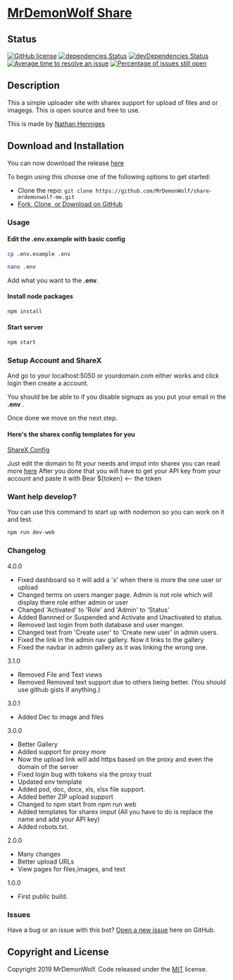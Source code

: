 # [MrDemonWolf Share](https://github.com/MrDemonWolf/share-mrdemonwolf-me)

## Status

[![GitHub license](https://img.shields.io/badge/license-MIT-blue.svg)](https://raw.githubusercontent.com/MrDemonWolf/share-mrdemonwolf-mer/master/LICENSE)
[![dependencies Status](https://david-dm.org/MrDemonWolf/share-mrdemonwolf-me/status.svg)](https://david-dm.org/MrDemonWolf/share-mrdemonwolf-me)
[![devDependencies Status](https://david-dm.org/MrDemonWolf/share-mrdemonwolf-me/dev-status.svg)](https://david-dm.org/MrDemonWolf/share-mrdemonwolf-me?type=dev)
[![Average time to resolve an issue](https://isitmaintained.com/badge/resolution/MrDemonWolf/share-mrdemonwolf-me.svg)](https://isitmaintained.com/project/MrDemonWolf/share-mrdemonwolf-me "Average time to resolve an issue")
[![Percentage of issues still open](https://isitmaintained.com/badge/open/MrDemonWolf/share-mrdemonwolf-me.svg)](https://isitmaintained.com/project/MrDemonWolf/share-mrdemonwolf-me "Percentage of issues still open")

## Description
This a simple uploader site with sharex support for upload of files and or imagegs.  This is open source and free to use.

This is made by [Nathan Henniges](https://www.github.com/nathanhenniges)

## Download and Installation

You can now download the release [here](https://github.com/MrDemonWolf/share-mrdemonwolf-me/releases/latest/download.zip)

To begin using this choose one of the following options to get started:
* Clone the repo: `git clone https://github.com/MrDemonWolf/share-mrdemonwolf-me.git`
* [Fork, Clone, or Download on GitHub](https://github.com/MrDemonWolf/share-mrdemonwolf-me)

### Usage
#### Edit the .env.example with basic config
```sh
cp .env.example .env
```
```sh
nano .env
```
Add what you want to the __.env__.
#### Install node packages
```sh
npm install
```

#### Start server
```sh
npm start
```
### Setup Account and ShareX
And go to your localhost:5050 or yourdomain.com either works and click login then create a account.

You should be be able to if you disable signups as you put your email in the __.env__ .

Once done we move on the next step.

#### Here's the sharex config templates for you

[ShareX Config](https://github.com/MrDemonWolf/share-mrdemonwolf-me/blob/master/sharex.sxcu)


Just edit the domain to fit your needs and imput into sharex you can read more [here](https://getsharex.com/docs/custom-uploader)
After you done that you will have to get your API key from your account and paste it with Bear ${token} <-- the token


### Want help develop?
You can use this command to start up with nodemon so you can work on it and test.

```sh
npm run dev-web
```

### Changelog
4.0.0
<!-- * You can now upload files via your account on the website. -->
<!-- * You can now limit the size of each upload -->
<!-- * You can now ban and suspend user -->
<!-- * You can also ban or suspend users for perm or 24 hours , a week, and even a month. -->
<!-- Added API docs markdown -->
<!-- API has changed file and image route to just be as one. -->
* Fixed dashboard so it will add a 's' when there is more the one user or upload
* Changed terms on users manger page.  Admin is not role which will display there role either admin or user
* Changed 'Activated' to 'Role' and 'Admin' to 'Status'
* Added Bannned or Suspended and Activate and Unactivated to status.
* Removed last login from both database and user manger.
* Changed text from 'Create user' to 'Create new user' in admin users.
* Fixed the link in the admin nav gallery.  Now it links to the gallery
* Fixed the navbar in admin gallery as it was linking the wrong one.

3.1.0
* Removed File and Text views
* Removed Removed text support due to others being better. (You should use github gists if anything.)

3.0.1
* Added Dec to image and files

3.0.0
* Better Gallery
* Added support for proxy more
* Now the upload link will add https based on the proxy and even the domain of the server
* Fixed login bug with tokens via the proxy trust
* Updated env template
* Added psd, doc, docx, xls, xlsx file support.
* Added better ZIP upload support
* Changed to npm start from npm run web
* Added templates for sharex imput (All you have to do is replace the name and add your API key)
* Added robots.txt.

2.0.0
* Many changes
* Better upload URLs
* View pages for files,images, and text

1.0.0
* First public build.

### Issues
Have a bug or an issue with this bot? [Open a new issue](https://github.com/MrDemonWolf/share-mrdemonwolf-me/issues) here on GitHub.

## Copyright and License

Copyright 2019 MrDemonWolf. Code released under the [MIT](https://github.com/MrDemonWolf/share-mrdemonwolf-me/blob/master/LICENSE) license.

